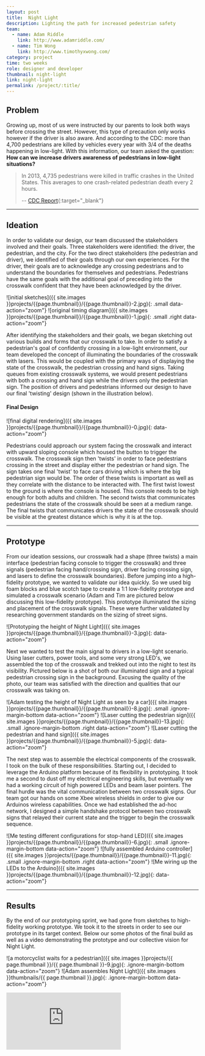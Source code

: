 ```yaml
---
layout: post
title:  Night Light
description: Lighting the path for increased pedestrian safety
team: 
  - name: Adam Riddle
    link: http://www.adamriddle.com/
  - name: Tim Wong
    link: http://www.timothyxwong.com/
category: project
time: two weeks
role: designer and developer
thumbnail: night-light
link: night-light
permalink: /project/:title/
---
```



## Problem
Growing up, most of us were instructed by our parents to look both ways before crossing the street. However, this type of precaution only works
however if the driver is also aware. And according to the CDC: 
more than 4,700 pedestrians are killed by vehicles every year with 3/4 of the deaths happening in low-light.
With this information, our team asked the question: **How can we increase drivers awareness of pedestrians in low-light situations?**

> In 2013, 4,735 pedestrians were killed in traffic crashes in the United States. This averages to one crash-related pedestrian death every 2 hours.
>
> -- [CDC Report](https://www.cdc.gov/motorvehiclesafety/pedestrian_safety/){:target="_blank"}


<hr class='magnifying'>

## Ideation
In order to validate our design, our team discussed the stakeholders involved and their goals.
Three stakeholders were identified: the driver, the pedestrian, and the city.
For the two direct stakeholders (the pedestrian and driver), we identified of their goals through our own experiences. For the driver, their goals are to acknowledge any crossing pedestrians and to understand the boundaries for themselves and pedestrians. Pedestrians have the same goals with the additional goal of preceding into the crosswalk confident that they have been acknowledged by the driver. 
 
![initial sketches]({{ site.images }}projects/{{page.thumbnail}}/{{page.thumbnail}}-2.jpg){: .small data-action="zoom"}
![original timing diagram]({{ site.images }}projects/{{page.thumbnail}}/{{page.thumbnail}}-1.jpg){: .small .right data-action="zoom"}

After identifying the stakeholders and their goals, we began sketching out various builds and forms that our crosswalk to take.
In order to satisfy a pedestrian's goal of confidently crossing in a low-light environment, our team developed the concept of illuminating the boundaries of the crosswalk with lasers. This would be coupled with the primary ways of displaying the state of the crosswalk, the pedestrian crossing and hand signs.
Taking queues from existing crosswalk systems, we would present pedestrians with both a crossing and hand sign while the drivers only the pedestrian sign. The position of drivers and pedestrians informed our design to have our final 'twisting' design (shown in the illustration below).

#### Final Design

![final digital rendering]({{ site.images }}projects/{{page.thumbnail}}/{{page.thumbnail}}-0.jpg){: data-action="zoom"}

Pedestrians could approach our system facing the crosswalk and interact with upward sloping console which housed the button to trigger the crosswalk. The crosswalk sign then 'twists' in order to face pedestrians crossing in the street and display either the pedestrian or hand sign. The sign takes one final 'twist' to face cars driving which is where the big pedestrian sign would be. The order of these twists is important as well as they correlate with the distance to be interacted with. The first twist lowest to the ground is where the console is housed. This console needs to be high enough for both adults and children. The second twists that communicates pedestrians the state of the crosswalk should be seen at a medium range. The final twists that communicates drivers the state of the crosswalk should be visible at the greatest distance which is why it is at the top.

<hr class='flex'>

## Prototype
From our ideation sessions, our crosswalk had a shape (three twists) a main interface (pedestrian facing console to trigger the crosswalk) and three signals (pedestrian facing hand/crossing sign, driver facing crossing sign, and lasers to define the crosswalk boundaries). Before jumping into a high-fidelity prototype, we wanted to validate our idea quickly. So we used big foam blocks and blue scotch tape to create a 1:1 low-fidelity prototype and simulated a crosswalk scenario (Adam and Tim are pictured below discussing this low-fidelity prototype). This prototype illuminated the sizing and placement of the crosswalk signals. These were further validated by researching government standards on the sizing of street signs. 

![Prototyping the height of Night Light]({{ site.images }}projects/{{page.thumbnail}}/{{page.thumbnail}}-3.jpg){: data-action="zoom"}

Next we wanted to test the main signal to drivers in a low-light scenario. Using laser cutters, power tools, and some very strong LED's, we assembled the top of the crosswalk and trekked out into the night to test its visibility. Pictured below is a shot of both our illuminated sign and a typical pedestrian crossing sign in the background. Excusing the quality of the photo, our team was satisfied with the direction and qualities that our crosswalk was taking on.

![Adam testing the height of Night Light as seen by a car]({{ site.images }}projects/{{page.thumbnail}}/{{page.thumbnail}}-8.jpg){: .small .ignore-margin-bottom data-action="zoom"}
![Laser cutting the pedestrian sign]({{ site.images }}projects/{{page.thumbnail}}/{{page.thumbnail}}-13.jpg){: .small .ignore-margin-bottom .right data-action="zoom"}
![Laser cutting the pedestrian and hand sign]({{ site.images }}projects/{{page.thumbnail}}/{{page.thumbnail}}-5.jpg){: data-action="zoom"}

The next step was to assemble the electrical components of the crosswalk. I took on the bulk of these responsibilities. Starting out, I decided to leverage the Arduino platform because of its flexibility in prototyping. It took me a second to dust off my electrical engineering skills, but eventually we had a working circuit of high powered LEDs and beam laser pointers. The final hurdle was the vital communication between two crosswalk signs. Our team got our hands on some Xbee wireless shields in order to give our Arduinos wireless capabilities. Once we had established the ad-hoc network, I designed a simple handshake protocol between two crosswalk signs that relayed their current state and the trigger to begin the crosswalk sequence.

![Me testing different configurations for stop-hand LED]({{ site.images }}projects/{{page.thumbnail}}/{{page.thumbnail}}-6.jpg){: .small .ignore-margin-bottom data-action="zoom"}
![fully assembled Arduino controller]({{ site.images }}projects/{{page.thumbnail}}/{{page.thumbnail}}-11.jpg){: .small .ignore-margin-bottom .right data-action="zoom"}
![Me wiring up the LEDs to the Arduino]({{ site.images }}projects/{{page.thumbnail}}/{{page.thumbnail}}-12.jpg){: data-action="zoom"}

<hr class='hundred'>

## Results
By the end of our prototyping sprint, we had gone from sketches to high-fidelity working prototype. We took it to the streets in order to see our prototype in its target context. Below our some photos of the final build as well as a video demonstrating the prototype and our collective vision for Night Light.

![a motorcyclist waits for a pedestrian]({{ site.images }}projects/{{ page.thumbnail }}/{{ page.thumbnail }}-9.jpg){: .ignore-margin-bottom data-action="zoom"}
![Adam assembles Night Light]({{ site.images }}thumbnails/{{ page.thumbnail }}.jpg){: .ignore-margin-bottom data-action="zoom"}
<div class="vimeo-embed">
<iframe src="https://player.vimeo.com/video/164376095?color=ffffff&title=0&byline=0&portrait=0" frameborder="0" webkitallowfullscreen mozallowfullscreen allowfullscreen></iframe>
</div>

